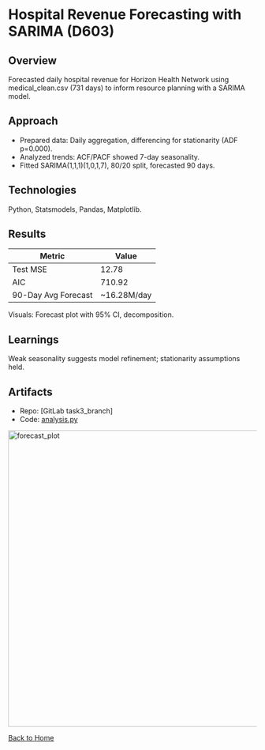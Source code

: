 # Hospital Revenue Forecasting with SARIMA (D603)

## Overview
Forecasted daily hospital revenue for Horizon Health Network using medical_clean.csv (731 days) to inform resource planning with a SARIMA model.

## Approach
- Prepared data: Daily aggregation, differencing for stationarity (ADF p=0.000).
- Analyzed trends: ACF/PACF showed 7-day seasonality.
- Fitted SARIMA(1,1,1)(1,0,1,7), 80/20 split, forecasted 90 days.

## Technologies
Python, Statsmodels, Pandas, Matplotlib.

## Results
| Metric          | Value          |
|-----------------|----------------|
| Test MSE        | 12.78          |
| AIC             | 710.92         |
| 90-Day Avg Forecast | ~16.28M/day |

Visuals: Forecast plot with 95% CI, decomposition.

## Learnings
Weak seasonality suggests model refinement; stationarity assumptions held.

## Artifacts
- Repo: [GitLab task3_branch]
- Code: [analysis.py](../analysis.py)
<img width="1200" height="600" alt="forecast_plot" src="https://github.com/user-attachments/assets/f4ad0c7a-4a41-4ef4-87d6-ad7586dc85a4" />


[Back to Home](/)
